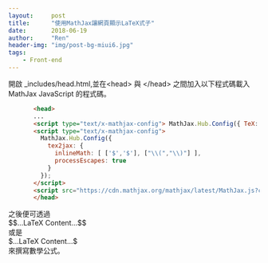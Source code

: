 ```yaml
---
layout:     post
title:      "使用MathJax讓網頁顯示LaTeX式子"
date:       2018-06-19
author:     "Ren"
header-img: "img/post-bg-miui6.jpg"
tags:
    - Front-end
---
```


開啟 _includes/head.html,並在\<head> 與 \</head> 之間加入以下程式碼載入 MathJax JavaScript 的程式碼。


```html
       <head>
       ...
       <script type="text/x-mathjax-config"> MathJax.Hub.Config({ TeX: { equationNumbers: { autoNumber: "all" } } }); </script>
       <script type="text/x-mathjax-config">
         MathJax.Hub.Config({
           tex2jax: {
             inlineMath: [ ['$','$'], ["\\(","\\)"] ],
             processEscapes: true
           }
         });
       </script>
       <script src="https://cdn.mathjax.org/mathjax/latest/MathJax.js?config=TeX-AMS-MML_HTMLorMML" type="text/javascript"></script>
       </head>
```
之後便可透過  
\$\$\...LaTeX Content...\$\$  
或是  
\$\...LaTeX Content...\$  
來撰寫數學公式。  